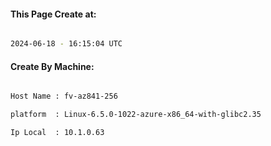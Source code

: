 
   
#### This Page Create at:

```bash

2024-06-18 - 16:15:04 UTC

```

#### Create By Machine:

```bash

Host Name : fv-az841-256

platform  : Linux-6.5.0-1022-azure-x86_64-with-glibc2.35

Ip Local  : 10.1.0.63

```

